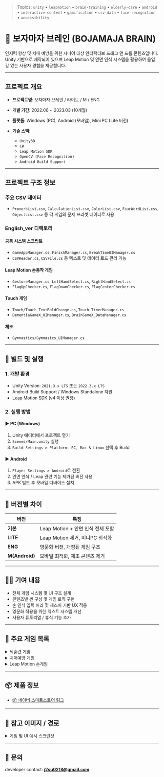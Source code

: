 > Topics: `unity` • `leapmotion` • `brain-training` • `elderly-care` • `android` • `interactive-content` • `gamification` • `csv-data` • `face-recognition` • `accessibility`

# 🧠 보자마자 브레인 (BOJAMAJA BRAIN)

인지력 향상 및 치매 예방을 위한 시니어 대상 인터랙티브 드래그 앤 드롭 콘텐츠입니다. Unity 기반으로 제작되어 있으며 Leap Motion 및 안면 인식 시스템을 활용하여 몰입감 있는 사용자 경험을 제공합니다.

---

## 프로젝트 개요

* **프로젝트명**: 보자마자 브레인 / 라이트 / M / ENG
* **개발 기간**: 2022.06 \~ 2023.03 (10개월)
* **플랫폼**: Windows (PC), Android (모바일), Mini PC (Lite 버전)
* **기술 스택**:

  * `Unity3D`
  * `C#`
  * `Leap Motion SDK`
  * `OpenCV (Face Recognition)`
  * `Android Build Support`

---

## 프로젝트 구조 정보

### 주요 CSV 데이터

* `ProverbList.csv`, `CalculationList.csv`, `ColorList.csv`, `FourWordList.csv`, `ObjectList.csv` 등 각 게임의 문제 프리셋 데이터로 사용

### English\_ver 디렉토리

#### 공통 시스템 스크립트

* `GameAppManager.cs`, `FinishManager.cs`, `BreakTimeUIManager.cs`
* `CSVReader.cs`, `CSVFile.cs` 등 텍스트 및 데이터 로드 관리 기능

#### Leap Motion 손동작 게임

* `GestureManager.cs`, `LeftHandSelect.cs`, `RightHandSelect.cs`
* `FlagUpChecker.cs`, `FlagDownChecker.cs`, `FlagCenterChecker.cs`

#### Touch 게임

* `Touch/Touch_TextBoldChange.cs`, `Touch_TimerManager.cs`
* `DementiaGameX_UIManager.cs`, `BrainGameX_DataManager.cs`

#### 체조

* `Gymnastics/Gymnasics_UIManager.cs`

---

## 🧪 빌드 및 실행

### 1. 개발 환경

* Unity Version: `2021.3.x LTS` 또는 `2022.3.x LTS`
* Android Build Support / Windows Standalone 지원
* Leap Motion SDK (v4 이상 권장)

### 2. 실행 방법

#### ▶ PC (Windows)

1. Unity 에디터에서 프로젝트 열기
2. `Scenes/Main.unity` 실행
3. `Build Settings > Platform: PC, Mac & Linux` 선택 후 Build

#### ▶ Android

1. `Player Settings > Android`로 전환
2. 안면 인식 / Leap 관련 기능 제거된 버전 사용
3. APK 빌드 후 모바일 디바이스 설치

---

## 🔧 버전별 차이

| 버전             | 특징                        |
| -------------- | ------------------------- |
| **기본**         | Leap Motion + 안면 인식 전체 포함 |
| **LITE**       | Leap Motion 제거, 미니PC 최적화  |
| **ENG**        | 영문화 버전, 개정된 게임 구조         |
| **M(Android)** | 모바일 최적화, 체조 콘텐츠 제거        |

---

## 👨‍💼 기여 내용

* 전체 게임 시스템 및 UI 구조 설계
* 콘텐츠별 씬 구성 및 게임 로직 구현
* 손 인식 입력 처리 및 제스처 기반 UX 적용
* 영문화 적용을 위한 텍스트 시스템 개선
* 사용자 튜토리얼 / 휴식 기능 추가

---

## 🤔 주요 게임 목록

<details>
<summary>뇌훈련 게임</summary>

* 표에서 단어 찾기
* 음식값 계산하기
* 숫자판 순서대로 터치하기
* 단어 색깔 맞추기
* 반전된 글자 맞추기
* 거울 시계 시간 맞추기

</details>

<details>
<summary>치매예방 게임</summary>

* 속담-그림 맞추기
* 남아있는 글자를 넣어 단어 완성하기
* 미로 찾기
* 연속 숫자 계산 등

</details>

<details>
<summary>Leap Motion 손게임</summary>

* 가위바위보 (승/패)
* 청기백기
* 손가락 셈하기

</details>

---

## 📦 제품 정보

* [📦 네이버 스마트스토어 링크](https://smartstore.naver.com/gateways/products/7826529818)

---

## 📜 참고 이미지 / 경로

<details>
<summary>게임 및 UI 예시 스크린샷</summary>

### 메인 UI 및 게임 선택

<img src="https://github.com/JISUSAMA/JISUSAMA/assets/38304918/706d6e9b-8317-4a0a-907b-65a67d2ae2d3" width="600">

### 손동작 게임 (가위바위보)

<img src="https://github.com/JISUSAMA/JISUSAMA/assets/38304918/f3d91247-9776-4d26-a369-ee4bb1861e06" width="600">

### 인지 게임 진행 중 예시

<img src="https://github.com/JISUSAMA/JISUSAMA/assets/38304918/f4747049-83f1-4c50-8e20-8878045d2a08" width="600">

### 튜토리얼 ON/OFF 토글 적용 UI

<img src="https://github.com/JISUSAMA/JISUSAMA/assets/38304918/e3bcb219-b2a0-4892-8d6d-829aa5cae865" width="600">

### 체조 콘텐츠 예시 화면

<img src="https://github.com/JISUSAMA/JISUSAMA/assets/38304918/a144bbad-40e6-4aaa-819b-47cecfa5191c" width="600">

### Leap Motion 제외 Lite 버전

<img src="https://github.com/JISUSAMA/JISUSAMA/assets/38304918/f8ab14d3-22ab-496d-9803-873a5a8c54f5" width="600">

### ENG 버전 콘텐츠 예시

<img src="https://github.com/JISUSAMA/JISUSAMA/assets/38304918/e1a8433c-9cdf-4945-bbec-df4a3fbff8b1" width="600">

### Gabor Eye Training 콘텐츠 예시

<img src="https://github.com/JISUSAMA/JISUSAMA/assets/38304918/8a847fa6-8973-4003-849c-f1b528fe645a" width="600">

### 전체 기능 설계 이미지

<img src="https://github.com/JISUSAMA/JISUSAMA/assets/38304918/04b0fc8b-57f1-47a5-94c5-8e5905adc8b0" width="600">

</details>

---

## 📩 문의

developer contact: **[j2su0218@gmail.com](mailto:j2su0218@gmail.com)**
